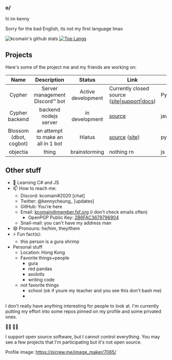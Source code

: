 ### o/
hi im kenny

Sorry for the bad English, its not my first language lmao

![kcomain's github stats](https://github-readme-stats.vercel.app/api?username=kcomain&count_private=true&show_icons=true&theme=dracula)
[![Top Langs](https://github-readme-stats.vercel.app/api/top-langs/?username=kcomain&layout=compact&theme=dracula)](https://github.com/anuraghazra/github-readme-stats)

## Projects
Here's some of the project me and my friends are working on:

| Name | Description | Status|Link|Lang|
|:----:|:-----------:|:-----:|----|----|
|Cypher|Server management Discord:tm: bot|Active development|Currently closed source ([site](https://cypherbot.github.io/site)\|[support](https://discord.gg/JxUMeHq)\|[docs](https://cypherbot.github.io/docs/))|Python|
|Cypher backend|backend nodejs server|in development|[source](https://github.com/tempus-dev/cypher-sitejs)|javascript|
|Blossom (dbot, cogbot)|an attempt to make an all in 1 bot|Hiatus|[source](https://github.com/kcomain/dbot) ([site](https://kcomain.github.io/dbot))|python|
|objectia|thing|brainstorming|nothing rn|js|

## Other stuff
- 🌱 Learning C# and JS
- 📫 How to reach me: 
  - Discord: kcomain#2020  [chat]
  - Twitter: @kennycheung_  [updates]
  - GitHub: You're here
  - Email: kcomain@member.fsf.org  (i don't check emails often)
    - OpenPGP Public Key: [2B6FAC3679796904](https://raw.githubusercontent.com/kcomain/kcomain/master/id_rsa.pub)
  - Snail-mail: you can't have my address man
- 😄 Pronouns: he/him, they/them
- ⚡ Fun fact(s): 
  - this person is a gura shrimp
- Personal stuff
  - Location: Hong Kong
  - Favorite things+people
    - gura
    - red pandas
    - axolotls
    - writing code
  - not favorite things
    - school (ok if youre my teacher and you see this don't bash me)
    - 

I don't really have anything interesting for people to look at. 
I'm currently putting my effort into some repos pinned on my profile and some privated ones.

:rainbow_flag: :rainbow_flag:

I support open source software, but I cannot control everything. You may see a few projects that I'm participating but it's not open source.

Profile image: https://picrew.me/image_maker/7065/
